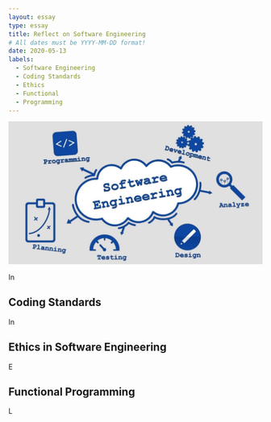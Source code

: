 ```yaml
---
layout: essay
type: essay
title: Reflect on Software Engineering
# All dates must be YYYY-MM-DD format!
date: 2020-05-13
labels:
  - Software Engineering
  - Coding Standards
  - Ethics
  - Functional
  - Programming
---
```


<img class="ui large spaced image" src="../images/software-engineering.jpg">

In 

## Coding Standards

In
## Ethics in Software Engineering

E 

## Functional Programming

L
